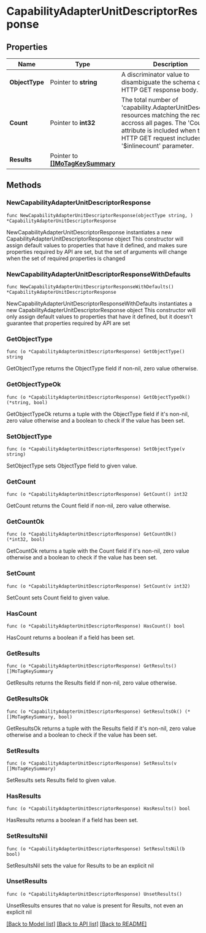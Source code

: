 # CapabilityAdapterUnitDescriptorResponse

## Properties

Name | Type | Description | Notes
------------ | ------------- | ------------- | -------------
**ObjectType** | Pointer to **string** | A discriminator value to disambiguate the schema of a HTTP GET response body. | 
**Count** | Pointer to **int32** | The total number of &#39;capability.AdapterUnitDescriptor&#39; resources matching the request, accross all pages. The &#39;Count&#39; attribute is included when the HTTP GET request includes the &#39;$inlinecount&#39; parameter. | [optional] 
**Results** | Pointer to [**[]MoTagKeySummary**](mo.TagKeySummary.md) |  | [optional] 

## Methods

### NewCapabilityAdapterUnitDescriptorResponse

`func NewCapabilityAdapterUnitDescriptorResponse(objectType string, ) *CapabilityAdapterUnitDescriptorResponse`

NewCapabilityAdapterUnitDescriptorResponse instantiates a new CapabilityAdapterUnitDescriptorResponse object
This constructor will assign default values to properties that have it defined,
and makes sure properties required by API are set, but the set of arguments
will change when the set of required properties is changed

### NewCapabilityAdapterUnitDescriptorResponseWithDefaults

`func NewCapabilityAdapterUnitDescriptorResponseWithDefaults() *CapabilityAdapterUnitDescriptorResponse`

NewCapabilityAdapterUnitDescriptorResponseWithDefaults instantiates a new CapabilityAdapterUnitDescriptorResponse object
This constructor will only assign default values to properties that have it defined,
but it doesn't guarantee that properties required by API are set

### GetObjectType

`func (o *CapabilityAdapterUnitDescriptorResponse) GetObjectType() string`

GetObjectType returns the ObjectType field if non-nil, zero value otherwise.

### GetObjectTypeOk

`func (o *CapabilityAdapterUnitDescriptorResponse) GetObjectTypeOk() (*string, bool)`

GetObjectTypeOk returns a tuple with the ObjectType field if it's non-nil, zero value otherwise
and a boolean to check if the value has been set.

### SetObjectType

`func (o *CapabilityAdapterUnitDescriptorResponse) SetObjectType(v string)`

SetObjectType sets ObjectType field to given value.


### GetCount

`func (o *CapabilityAdapterUnitDescriptorResponse) GetCount() int32`

GetCount returns the Count field if non-nil, zero value otherwise.

### GetCountOk

`func (o *CapabilityAdapterUnitDescriptorResponse) GetCountOk() (*int32, bool)`

GetCountOk returns a tuple with the Count field if it's non-nil, zero value otherwise
and a boolean to check if the value has been set.

### SetCount

`func (o *CapabilityAdapterUnitDescriptorResponse) SetCount(v int32)`

SetCount sets Count field to given value.

### HasCount

`func (o *CapabilityAdapterUnitDescriptorResponse) HasCount() bool`

HasCount returns a boolean if a field has been set.

### GetResults

`func (o *CapabilityAdapterUnitDescriptorResponse) GetResults() []MoTagKeySummary`

GetResults returns the Results field if non-nil, zero value otherwise.

### GetResultsOk

`func (o *CapabilityAdapterUnitDescriptorResponse) GetResultsOk() (*[]MoTagKeySummary, bool)`

GetResultsOk returns a tuple with the Results field if it's non-nil, zero value otherwise
and a boolean to check if the value has been set.

### SetResults

`func (o *CapabilityAdapterUnitDescriptorResponse) SetResults(v []MoTagKeySummary)`

SetResults sets Results field to given value.

### HasResults

`func (o *CapabilityAdapterUnitDescriptorResponse) HasResults() bool`

HasResults returns a boolean if a field has been set.

### SetResultsNil

`func (o *CapabilityAdapterUnitDescriptorResponse) SetResultsNil(b bool)`

 SetResultsNil sets the value for Results to be an explicit nil

### UnsetResults
`func (o *CapabilityAdapterUnitDescriptorResponse) UnsetResults()`

UnsetResults ensures that no value is present for Results, not even an explicit nil

[[Back to Model list]](../README.md#documentation-for-models) [[Back to API list]](../README.md#documentation-for-api-endpoints) [[Back to README]](../README.md)


